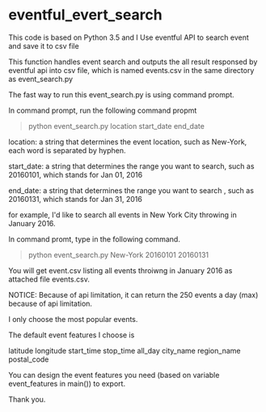 # eventful_evert_search 
This code is based on Python 3.5 and I Use eventful API to search event and save it to csv file

This function handles event search and outputs the all result responsed by eventful api into csv file, which is named events.csv in the same directory as event_search.py


The fast way to run this event_search.py is using command prompt.

In command prompt, run the following command propmt

> python event_search.py location start_date end_date

location: a string that determines the event location, such as New-York, each word is separated by hyphen.

start_date: a string that determines the range you want to search, such as 20160101, which stands for Jan 01, 2016

end_date: a string that determines the range you want to search , such as 20160131, which stands for  Jan 31, 2016


for example, I'd like to search all events in New York City throwing in January 2016.

In command promt, type in the following command.

> python event_search.py New-York 20160101 20160131

You will get event.csv listing all events throiwng in January 2016 as attached file events.csv.




NOTICE:
Because of api limitation, it can return the 250 events a day (max) because of api limitation.

I only choose the most popular events.

The default event features I choose is 

latitude	longitude	start_time	stop_time	all_day	city_name	region_name	postal_code

You can design the event features you need (based on variable event_features in main()) to export.

    
Thank you.

